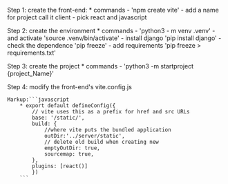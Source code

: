 Step 1: create the front-end:
        * commands
            - 'npm create vite'
                - add a name for project call it client
                - pick react and javascript
                
Step 2: create the environment
        * commands
            - 'python3 - m venv .venv'
            - and activate 'source .venv/bin/activate'
            - install django 'pip install django'
            - check the dependence 'pip freeze'
            - add requirements 'pip freeze > requirements.txt'

Step 3: create the project
        * commands
            - 'python3 -m startproject {project_Name}'

Step 4: modify the front-end's vite.config.js
        
    Markup:```javascript
        * export default defineConfig({
            // vite uses this as a prefix for href and src URLs
            base: '/static/',
            build: {
                //where vite puts the bundled application
                outDir:'../server/static',
                // delete old build when creating new
                emptyOutDir: true,
                sourcemap: true,
            },
            plugins: [react()]
            })
        ```